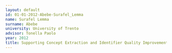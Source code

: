```yaml
---
layout: default 
id: 01-01-2012-Abebe-Surafel_Lemma
name: Surafel Lemma
surname: Abebe
university: University of Trento
advisor: Tonella Paolo 
year: 2012
title: Supporting Concept Extraction and Identifier Quality Improvement through Programmers' Lexicon Analysis
---
```

